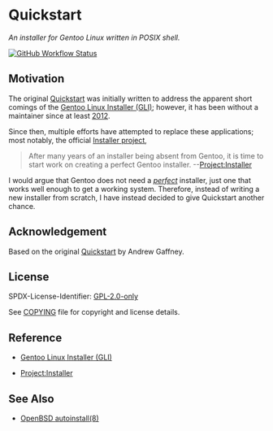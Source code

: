 # Quickstart

_An installer for Gentoo Linux written in POSIX shell._

[![GitHub Workflow Status](https://img.shields.io/github/workflow/status/oxr463/quickstart/ShellCheck?style=flat-square)](https://github.com/oxr463/pentesting-guide/actions)

## Motivation

The original [Quickstart][quickstart] was initially written to address the apparent short comings
of the [Gentoo Linux Installer (GLI)][gli]; however, it has been without a maintainer since
at least [2012](CHANGELOG.md#1270---2012-07-07).

Since then, multiple efforts have attempted to replace these
applications; most notably, the official [Installer project][stager],

> After many years of an installer being absent from Gentoo,
it is time to start work on creating a perfect Gentoo installer. --[Project:Installer][stager]

I would argue that Gentoo does not need a [*perfect*](https://wikipedia.org/wiki/Worse_is_better)
installer, just one that works well enough to get a working system.
Therefore, instead of writing a new installer from scratch,
I have instead decided to give Quickstart another chance.

## Acknowledgement

Based on the original [Quickstart][quickstart] by Andrew Gaffney.

## License

SPDX-License-Identifier: [GPL-2.0-only](https://spdx.org/licenses/GPL-2.0-only.html)

See [COPYING](COPYING) file for copyright and license details.

## Reference

- [Gentoo Linux Installer (GLI)][gli]

- [Project:Installer][stager]

[gli]: https://wiki.gentoo.org/wiki/Project:Installer/Old
[quickstart]: https://github.com/agaffney/quickstart
[stager]: https://wiki.gentoo.org/wiki/Project:Installer

## See Also

- [OpenBSD autoinstall(8)](https://man.openbsd.org/autoinstall)
